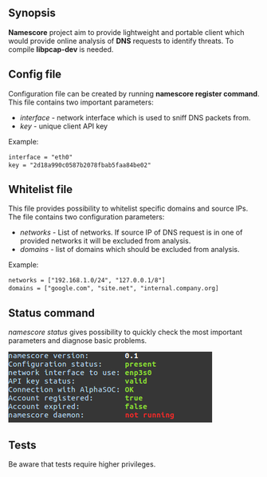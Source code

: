 ## Synopsis
**Namescore** project aim to provide lightweight and portable client which would provide online analysis of **DNS** requests to identify threats. 
To compile **libpcap-dev** is needed.

## Config file

Configuration file can be created by running **namescore register command**. This file contains two important parameters:

-  *interface* -  network interface which is used to sniff DNS packets from.
- *key* -  unique client API key 

Example:
```
interface = "eth0"
key = "2d18a990c0587b2078fbab5faa84be02"
```

## Whitelist file
This file provides possibility to whitelist specific domains and source IPs.
The file contains two configuration parameters:

- *networks* - List of networks. If source IP of DNS request is in one of provided networks it will be excluded from analysis. 
- *domains* - list of domains which should be excluded from analysis.

Example:
```
networks = ["192.168.1.0/24", "127.0.0.1/8"]
domains = ["google.com", "site.net", "internal.company.org]
```
## Status command
*namescore status* gives possibility to quickly check the most important parameters and diagnose basic problems.

![status jpg ](https://github.com/alphasoc/namescore/blob/master/status.jpg)

## Tests
Be aware that tests require higher privileges.
